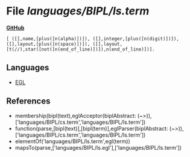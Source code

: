 # File _languages/BIPL/ls.term_
**[GitHub](https://github.com/softlang/yas/blob/master/languages/BIPL/ls.term)**
```
[ ([],name,[plus([n(alpha)])]), ([],integer,[plus([n(digit)])]), ([],layout,[plus([n(space)])]), ([],layout,[t(//),star([not([n(end_of_line)])]),n(end_of_line)])].
```

## Languages
* [EGL](../languages/EGL.md)

## References
* membership(bipl(text),eglAcceptor(biplAbstract: (~>)),['languages/BIPL/cs.term','languages/BIPL/ls.term'])
* function(parse,[bipl(text)],[bipl(term)],eglParser(biplAbstract: (~>)),['languages/BIPL/cs.term','languages/BIPL/ls.term'])
* elementOf('languages/BIPL/ls.term',egl(term))
* mapsTo(parse,['languages/BIPL/ls.egl'],['languages/BIPL/ls.term'])
